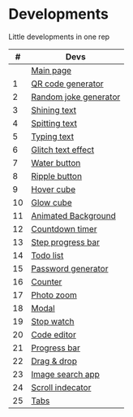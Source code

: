 # Developments
Little developments in one rep

| # | Devs |
| ------ | ------ |
| | [Main page](https://kosymbayev.github.io/Developments-storage/) |
| 1 | [QR code generator](https://kosymbayev.github.io/Developments-storage/api.html#qr_code_generator) |
| 2 | [Random joke generator](https://kosymbayev.github.io/Developments-storage/api.html#random_joke_generator) |
| 3 | [Shining text](https://kosymbayev.github.io/Developments-storage/text.html#shining_text) |
| 4 | [Spitting text](https://kosymbayev.github.io/Developments-storage/text.html#spitting_text) |
| 5 | [Typing text](https://kosymbayev.github.io/Developments-storage/text.html#typing_text) |
| 6 | [Glitch text effect](https://kosymbayev.github.io/Developments-storage/text.html#glitch_text) |
| 7 | [Water button](https://kosymbayev.github.io/Developments-storage/button.html#water_button) |
| 8 | [Ripple button](https://kosymbayev.github.io/Developments-storage/button.html#ripple_button) |
| 9 | [Hover cube](https://kosymbayev.github.io/Developments-storage/other.html#hover_cube) |
| 10 | [Glow cube](https://kosymbayev.github.io/Developments-storage/other.html#glow_cube) |
| 11 | [Animated Background](https://kosymbayev.github.io/Developments-storage/other.html#animated_back) |
| 12 | [Countdown timer](https://kosymbayev.github.io/Developments-storage/other.html#countdown_timer) |
| 13 | [Step progress bar](https://kosymbayev.github.io/Developments-storage/other.html#step_progress_bar) |
| 14 | [Todo list](https://kosymbayev.github.io/Developments-storage/other.html#todo_list) |
| 15 | [Password generator](https://kosymbayev.github.io/Developments-storage/other.html#password_generator) |
| 16 | [Counter](https://kosymbayev.github.io/Developments-storage/other.html#counter) |
| 17 | [Photo zoom](https://kosymbayev.github.io/Developments-storage/other.html#photo_zoom) |
| 18 | [Modal](https://kosymbayev.github.io/Developments-storage/other.html#modal) |
| 19 | [Stop watch](https://kosymbayev.github.io/Developments-storage/other.html#stop_watch) |
| 20 | [Code editor](https://kosymbayev.github.io/Developments-storage/other.html#code_editor) |
| 21 | [Progress bar](https://kosymbayev.github.io/Developments-storage/other.html#progress_bar) |
| 22 | [Drag & drop](https://kosymbayev.github.io/Developments-storage/other.html#drag_drop) |
| 23 | [Image search app](https://kosymbayev.github.io/Developments-storage/api.html#image_search_app) |
| 24 | [Scroll indecator](https://kosymbayev.github.io/Developments-storage/devs/scroll_indicator.html) |
| 25 | [Tabs](https://kosymbayev.github.io/Developments-storage/devs/tabs.html) |